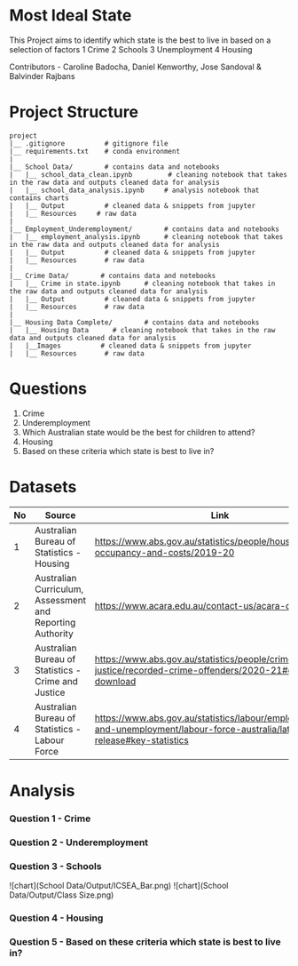 # Most Ideal State

This Project aims to identify which state is the best to live in based on a selection of factors
1 Crime
2 Schools
3 Unemployment
4 Housing

Contributors - Caroline Badocha, Daniel Kenworthy, Jose Sandoval & Balvinder Rajbans

# Project Structure

```
project
|__ .gitignore          # gitignore file
|__ requirements.txt    # conda environment
| 
|__ School Data/        # contains data and notebooks
|   |__ school_data_clean.ipynb         # cleaning notebook that takes in the raw data and outputs cleaned data for analysis
|   |__ school_data_analysis.ipynb     # analysis notebook that contains charts
|   |__ Output          # cleaned data & snippets from jupyter
|   |__ Resources     # raw data
|
|__ Employment_Underemployment/        # contains data and notebooks
|   |__ employment_analysis.ipynb      # cleaning notebook that takes in the raw data and outputs cleaned data for analysis
|   |__ Output          # cleaned data & snippets from jupyter
|   |__ Resources       # raw data
|
|__ Crime Data/        # contains data and notebooks
|   |__ Crime in state.ipynb      # cleaning notebook that takes in the raw data and outputs cleaned data for analysis
|   |__ Output          # cleaned data & snippets from jupyter
|   |__ Resources       # raw data
|
|__ Housing Data Complete/        # contains data and notebooks
|   |__ Housing Data      # cleaning notebook that takes in the raw data and outputs cleaned data for analysis
|   |__Images          # cleaned data & snippets from jupyter
|   |__ Resources       # raw data
```
# Questions
1. Crime
2. Underemployment
3. Which Australian state would be the best for children to attend?
4. Housing
5. Based on these criteria which state is best to live in?

# Datasets
|No|Source|Link|
|-|-|-|
|1|Australian Bureau of Statistics - Housing|https://www.abs.gov.au/statistics/people/housing/housing-occupancy-and-costs/2019-20|
|2|Australian Curriculum, Assessment and Reporting Authority|https://www.acara.edu.au/contact-us/acara-data-access|
|3|Australian Bureau of Statistics - Crime and Justice|https://www.abs.gov.au/statistics/people/crime-and-justice/recorded-crime-offenders/2020-21#data-download|
|4|Australian Bureau of Statistics - Labour Force|https://www.abs.gov.au/statistics/labour/employment-and-unemployment/labour-force-australia/latest-release#key-statistics|

# Analysis

### Question 1 - Crime


### Question 2 - Underemployment


### Question 3 - Schools
![chart](School Data/Output/ICSEA_Bar.png)
![chart](School Data/Output/Class Size.png)

### Question 4 - Housing


### Question 5 - Based on these criteria which state is best to live in?
